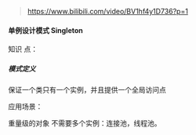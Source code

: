 > https://www.bilibili.com/video/BV1hf4y1D736?p=1



#### 单例设计模式 Singleton 

知识 点：



##### 模式定义

保证一个类只有一个实例，并且提供一个全局访问点

应用场景：

重量级的对象 不需要多个实例：连接池，线程池。

 